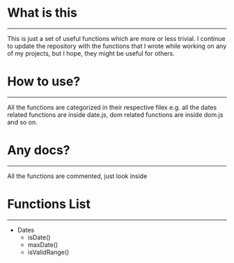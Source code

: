 What is this
=========
****
This is just a set of useful functions which are more or less trivial. I continue to update the repository with the functions that I wrote while working on any of my projects, but I hope, they might be useful for others.

How to use?
===
****
All the functions are categorized in their respective filex e.g. all the dates related functions are inside date.js, dom related functions are inside dom.js and so on.

Any docs?
===
****
All the functions are commented, just look inside

Functions List
===
****
* Dates
   * isDate()
   * maxDate()
   * isValidRange()
